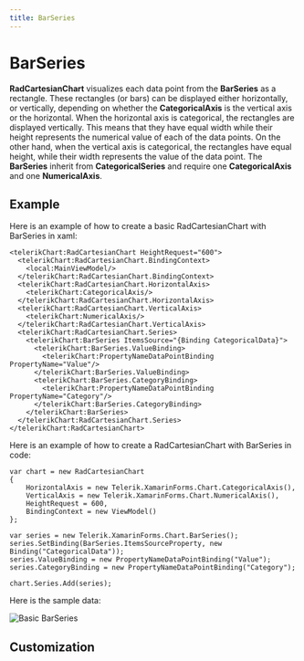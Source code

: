 ```yaml
---
title: BarSeries
---
```

# BarSeries #

**RadCartesianChart** visualizes each data point from the **BarSeries** as a rectangle. These rectangles (or bars) can be displayed either horizontally, or vertically, depending on whether the **CategoricalAxis** is the vertical axis or the horizontal. When the horizontal axis is categorical, the rectangles are displayed vertically. This means that they have equal width while their height represents the numerical value of each of the data points. On the other hand, when the vertical axis is categorical, the rectangles have equal height, while their width represents the value of the data point. The **BarSeries** inherit from **CategoricalSeries** and require one **CategoricalAxis** and one **NumericalAxis**.
## Example ##
Here is an example of how to create a basic RadCartesianChart with BarSeries in xaml:

	<telerikChart:RadCartesianChart HeightRequest="600">
	  <telerikChart:RadCartesianChart.BindingContext>
	    <local:MainViewModel/>
	  </telerikChart:RadCartesianChart.BindingContext>
	  <telerikChart:RadCartesianChart.HorizontalAxis>
	    <telerikChart:CategoricalAxis/>
	  </telerikChart:RadCartesianChart.HorizontalAxis>
	  <telerikChart:RadCartesianChart.VerticalAxis>
	    <telerikChart:NumericalAxis/>
	  </telerikChart:RadCartesianChart.VerticalAxis>
	  <telerikChart:RadCartesianChart.Series>
	    <telerikChart:BarSeries ItemsSource="{Binding CategoricalData}">
	      <telerikChart:BarSeries.ValueBinding>
	        <telerikChart:PropertyNameDataPointBinding PropertyName="Value"/>
	      </telerikChart:BarSeries.ValueBinding>
	      <telerikChart:BarSeries.CategoryBinding>
	        <telerikChart:PropertyNameDataPointBinding PropertyName="Category"/>
	      </telerikChart:BarSeries.CategoryBinding>
	    </telerikChart:BarSeries>
	  </telerikChart:RadCartesianChart.Series>
	</telerikChart:RadCartesianChart>
Here is an example of how to create a RadCartesianChart with BarSeries in code:

	var chart = new RadCartesianChart
	{
	    HorizontalAxis = new Telerik.XamarinForms.Chart.CategoricalAxis(),
	    VerticalAxis = new Telerik.XamarinForms.Chart.NumericalAxis(),
	    HeightRequest = 600,
	    BindingContext = new ViewModel()
	};

	var series = new Telerik.XamarinForms.Chart.BarSeries();
	series.SetBinding(BarSeries.ItemsSourceProperty, new Binding("CategoricalData"));	
	series.ValueBinding = new PropertyNameDataPointBinding("Value");
	series.CategoryBinding = new PropertyNameDataPointBinding("Category");
	
	chart.Series.Add(series);
Here is the sample data:
	

![Basic BarSeries]()
## Customization ##
